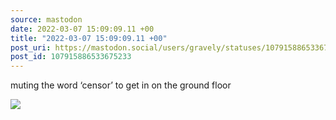 ```yaml
---
source: mastodon
date: 2022-03-07 15:09:09.11 +00
title: "2022-03-07 15:09:09.11 +00"
post_uri: https://mastodon.social/users/gravely/statuses/107915886533675233
post_id: 107915886533675233
---
```

muting the word ‘censor’ to get in on the ground floor


![](/images/107915886487081900.png)

